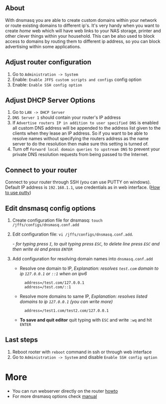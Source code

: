 ## About
With dnsmasq you are able to create custom domains within your network or route existing domains to different ip's. It's very handy when you want to create *home* web which will have web links to your NAS storage, printer and other clever things within your household. This can be also used to block access to domains by routing them to different ip address, so you can block advertising within some applications.    

## Adjust router configuration

1. Go to `Administration -> System`
2. Enable: `Enable JFFS custom scripts and configs` config option
3. Enable: `Enable SSH config option`

## Adjust DHCP Server Options
1. Go to `LAN -> DHCP Server`
2. `DNS Server 1` should contain your router's IP address
3. If `Advertise routers IP in addition to user specified DNS` is enabled all custom DNS address will be appended to the address list given to the clients when they lease an IP address.  So if you want to be able to resolve names without specifying the routers address as the name server to do the resolution then make sure this setting is turned of.
4. Turn off `Forward local domain queries to upstream DNS` to prevent your private DNS resolution requests from being passed to the Internet.

## Connect to your router

Connect to your router through SSH (you can use PUTTY on windows). Default IP address is `192.168.1.1`, use credentials as in web interface. ([How to use putty](https://www.google.sk/search?q=how%20to%20use%20putty))

## Edit dnsmasq config options

1. Create configuration file for dnsmasq: `touch /jffs/configs/dnsmasq.conf.add`
2. Edit configuration file: `vi /jffs/configs/dnsmasq.conf.add`. 

    *- for typing press `I`, to quit typing press `ESC`, to delete line press `ESC` and then write `dd` and press `ENTER`*
3. Add configuration for resolving domain names into `dnsmasq.conf.add`

    * Resolve one domain to IP, *Explanation: resolves `test.com` domain to ip `127.0.0.1` or `::1` when on ipv6*

            address=/test.com/127.0.0.1
            address=/test.com/::1

    * Resolve more domains to same IP, *Explanation: resolves listed domains to ip `127.0.0.1` (you can write more)*

            address=/test1.com/test2.com/127.0.0.1

    * **To save and quit editor** quit typing with `ESC` and write `:wq` and hit `ENTER`

## Last steps
1. Reboot rooter with `reboot` command in ssh or through web interface
2. Go to `Administration -> System` and disable `Enable SSH config option`

# More
* You can run webserver directly on the router [howto](/RMerl/asuswrt-merlin/wiki/Lighttpd-web-server-with-PHP-support-through-Entware) 
* For more dnsmasq options check [manual](http://www.thekelleys.org.uk/dnsmasq/docs/dnsmasq-man.html)
